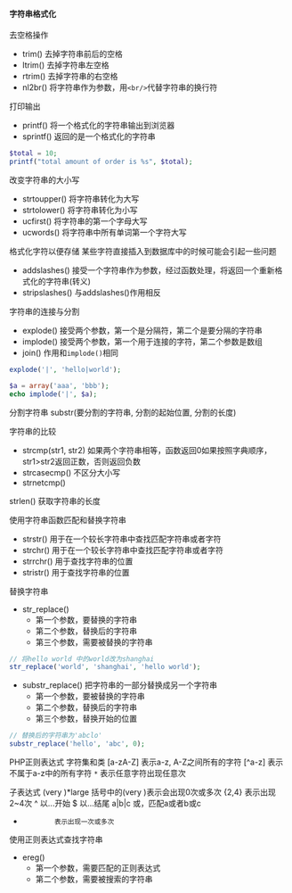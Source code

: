 #### 字符串格式化
去空格操作
- trim()    去掉字符串前后的空格
- ltrim()   去掉字符串左空格
- rtrim()   去掉字符串的右空格
- nl2br()   将字符串作为参数，用`<br/>`代替字符串的换行符

打印输出
- printf()  将一个格式化的字符串输出到浏览器
- sprintf() 返回的是一个格式化的字符串
```php
$total = 10;
printf("total amount of order is %s", $total);
```

改变字符串的大小写
- strtoupper()  将字符串转化为大写
- strtolower()  将字符串转化为小写
- ucfirst()     将字符串的第一个字母大写
- ucwords()     将字符串中所有单词第一个字符大写

格式化字符以便存储
某些字符直接插入到数据库中的时候可能会引起一些问题
- addslashes()      接受一个字符串作为参数，经过函数处理，将返回一个重新格式化的字符串(转义)
- stripslashes()    与addslashes()作用相反


字符串的连接与分割
- explode() 接受两个参数，第一个是分隔符，第二个是要分隔的字符串
- implode() 接受两个参数，第一个用于连接的字符，第二个参数是数组
- join()    作用和`implode()`相同
```php
explode('|', 'hello|world');

$a = array('aaa', 'bbb');
echo implode('|', $a); 
```

分割字符串
substr(要分割的字符串, 分割的起始位置, 分割的长度)

字符串的比较
- strcmp(str1, str2) 如果两个字符串相等，函数返回0如果按照字典顺序，str1>str2返回正数，否则返回负数
- strcasecmp() 不区分大小写
- strnetcmp() 

strlen() 获取字符串的长度

使用字符串函数匹配和替换字符串
- strstr()  用于在一个较长字符串中查找匹配字符串或者字符
- strchr()  用于在一个较长字符串中查找匹配字符串或者字符
- strrchr() 用于查找字符串的位置
- stristr() 用于查找字符串的位置

替换字符串
- str_replace() 
    + 第一个参数，要替换的字符串
    + 第二个参数，替换后的字符串
    + 第三个参数，需要被替换的字符串
```php
// 将hello world 中的world改为shanghai
str_replace('world', 'shanghai', 'hello world');
```
- substr_replace() 把字符串的一部分替换成另一个字符串
    + 第一个参数，要被替换的字符串
    + 第二个参数，替换后的字符串
    + 第三个参数，替换开始的位置
```php
// 替换后的字符串为'abclo'
substr_replace('hello', 'abc', 0);
```

PHP正则表达式
字符集和类
[a-zA-Z]    表示a-z, A-Z之间所有的字符
[^a-z]      表示不属于a-z中的所有字符
`*`         表示任意字符出现任意次          

子表达式
(very )*large 括号中的(very )表示会出现0次或多次
{2,4}         表示出现2~4次
^             以...开始
$             以...结尾
a|b|c         或，匹配a或者b或c
+             表示出现一次或多次

使用正则表达式查找字符串
- ereg()
    + 第一个参数，需要匹配的正则表达式
    + 第二个参数，需要被搜索的字符串

















